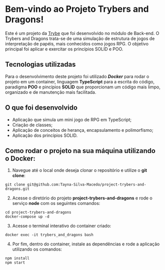 # Bem-vindo ao Projeto Trybers and Dragons!

Este é um projeto da [Trybe](https://www.betrybe.com/) que foi desenvolvido no módulo de Back-end. 
O Trybers and Dragons trata-se de uma simulação de estrutura de jogos de interpretação de papéis, mais conhecidos como jogos RPG.
O objetivo principal foi aplicar e exercitar os princípios SOLID e POO.

## Tecnologias utilizadas

Para o desenvolvimento deste projeto foi utilizado ***Docker*** para rodar o projeto em um container, linguagem **TypeScript** para a escrita do código, paradigma **POO** e pincípios **SOLID** que proporcionam um código mais limpo, organizado e de manutenção mais facilitada.

## O que foi desenvolvido

  - Aplicação que simula um mini jogo de RPG em TypeScript;
  - Criação de classes;
  - Aplicação de conceitos de herança, encapsulamento e polimorfismo;
  - Aplicação dos princípios SOLID.

## Como rodar o projeto na sua máquina utilizando o Docker:

1. Navegue até o local onde deseja clonar o repositório e utilize o **git clone**:
```
git clone git@github.com:Tayna-Silva-Macedo/project-trybers-and-dragons.git
```

2. Acesse o diretório do projeto **project-trybers-and-dragons** e rode o serviço **node** com os seguintes comandos:
```
cd project-trybers-and-dragons
docker-compose up -d
```

3. Acesse o terminal interativo do container criado:
```
docker exec -it trybers_and_dragons bash
```

4. Por fim, dentro do container, instale as dependências e rode a aplicação utilizando os comandos:
```
npm install
npm start
```
